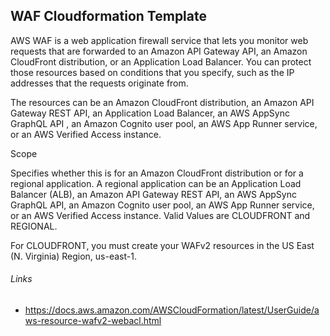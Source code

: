 ## WAF Cloudformation Template

AWS WAF is a web application firewall service that lets you monitor web requests that are forwarded to an Amazon API Gateway API, an Amazon CloudFront distribution, or an Application Load Balancer. You can protect those resources based on conditions that you specify, such as the IP addresses that the requests originate from.

The resources can be an Amazon CloudFront distribution, an Amazon API Gateway REST API, an Application Load Balancer, an AWS AppSync GraphQL API , an Amazon Cognito user pool, an AWS App Runner service, or an AWS Verified Access instance. 

Scope

Specifies whether this is for an Amazon CloudFront distribution or for a regional application. A regional application can be an Application Load Balancer (ALB), an Amazon API Gateway REST API, an AWS AppSync GraphQL API, an Amazon Cognito user pool, an AWS App Runner service, or an AWS Verified Access instance. Valid Values are CLOUDFRONT and REGIONAL.

For CLOUDFRONT, you must create your WAFv2 resources in the US East (N. Virginia) Region, us-east-1.

    
    
###### Links

- https://docs.aws.amazon.com/AWSCloudFormation/latest/UserGuide/aws-resource-wafv2-webacl.html

